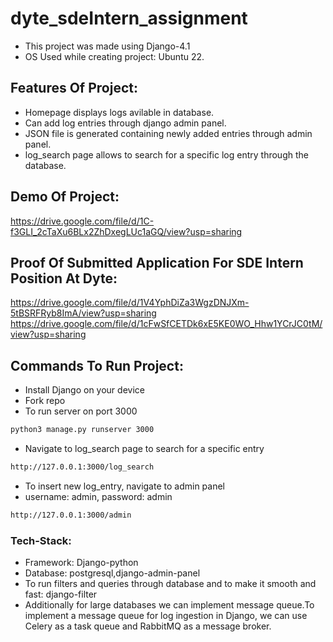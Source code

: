 # dyte_sdeIntern_assignment


- This project was made using Django-4.1
- OS Used while creating project: Ubuntu 22.

## Features Of Project:

- Homepage displays logs avilable in database.
- Can add log entries through django admin panel.
- JSON file is generated containing newly added entries through admin panel.
- log_search page allows to search for a specific log entry through the database.

## Demo Of Project: 

https://drive.google.com/file/d/1C-f3GLI_2cTaXu6BLx2ZhDxegLUc1aGQ/view?usp=sharing

## Proof Of Submitted Application For SDE Intern Position At Dyte:

https://drive.google.com/file/d/1V4YphDiZa3WgzDNJXm-5tBSRFRyb8ImA/view?usp=sharing
https://drive.google.com/file/d/1cFwSfCETDk6xE5KE0WO_Hhw1YCrJC0tM/view?usp=sharing

## Commands To Run Project:

- Install Django on your device
- Fork repo
- To run server on port 3000
  
```bash
python3 manage.py runserver 3000

```
- Navigate to log_search page to search for a specific entry

```bash
http://127.0.0.1:3000/log_search
```
- To insert new log_entry, navigate to admin panel
- username: admin, password: admin

```bash
http://127.0.0.1:3000/admin
```

### Tech-Stack:

- Framework: Django-python
- Database: postgresql,django-admin-panel
- To run filters and queries through database and to make it smooth and fast: django-filter
- Additionally for large databases we can implement message queue.To implement a message queue for log ingestion in Django, we can use Celery as a task queue and RabbitMQ as a message broker. 
